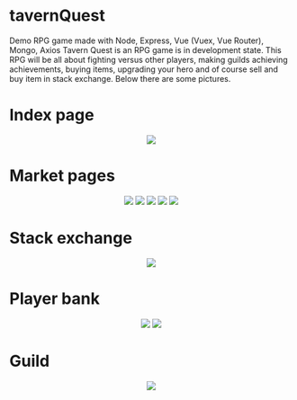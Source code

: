 # tavernQuest
Demo RPG game made with Node, Express, Vue (Vuex, Vue Router), Mongo, Axios
Tavern Quest is an RPG game is in development state. This RPG will be all about fighting versus other players, making guilds
achieving achievements, buying items, upgrading your hero and of course sell and buy item in stack exchange. Below there are some
pictures.

<h1>Index page</h1>
<p align="center">
  <img src="https://i.imgur.com/kzzkMef.png">
</p>
<h1>Market pages</h1>
<p align="center">
  <img src="https://imgur.com/OJ9ZELT.png">
  <img src="https://imgur.com/kpgUG6P.png">
  <img src="https://imgur.com/jRjBUa4.png">
  <img src="https://imgur.com/QJyxW6m.png">
  <img src="https://imgur.com/I7jFsyy.png">
</p>
<h1>Stack exchange</h1>
<p align="center">
  <img src="https://imgur.com/AX48VWd.png">
</p>
<h1>Player bank</h1>
<p align="center">
  <img src="https://imgur.com/Y87jmQ0.png">
  <img src="https://imgur.com/B4haPqb.png">
</p>
<h1>Guild</h1>
<p align="center">
  <img src="https://imgur.com/4J2OV6Z.png">
</p>
